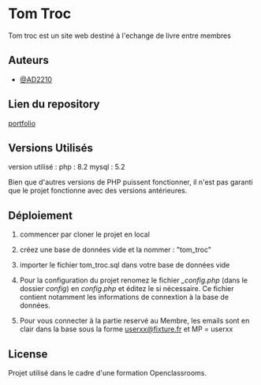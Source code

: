 # Tom Troc

Tom troc est un site web destiné à l'echange de livre entre membres


## Auteurs

- [@AD2210](https://github.com/AD2210)


## Lien du repository
[portfolio](https://github.com/AD2210/MissionP6)

## Versions Utilisés

version utilisé :
php : 8.2
mysql : 5.2

Bien que d'autres versions de PHP puissent fonctionner, il n'est pas garanti que le projet fonctionne avec des versions antérieures.

## Déploiement

1) commencer par cloner le projet en local

2) créez une base de données vide et la nommer : "tom_troc"

3) importer le fichier tom_troc.sql dans votre base de données vide

4) Pour la configuration du projet renomez le fichier _\_config.php_ (dans le dossier _config_) en _config.php_ et éditez le si nécessaire. 
Ce fichier contient notamment les informations de connextion à la base de données. 

5) Pour vous connecter à la partie reservé au Membre, les emails sont en clair dans la base sous la forme userxx@fixture.fr et MP = userxx

## License

Projet utilisé dans le cadre d'une formation Openclassrooms. 

